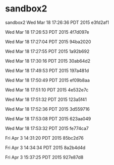 # sandbox2
sandbox2
Wed Mar 18 17:26:36 PDT 2015
e3fd2af1

Wed Mar 18 17:26:53 PDT 2015
4f7d097e

Wed Mar 18 17:27:04 PDT 2015
94ba2020

Wed Mar 18 17:27:55 PDT 2015
1a92b692

Wed Mar 18 17:30:16 PDT 2015
30ab64d2

Wed Mar 18 17:49:53 PDT 2015
197a481d

Wed Mar 18 17:50:49 PDT 2015
ef09b8aa

Wed Mar 18 17:51:10 PDT 2015
4e532e7c

Wed Mar 18 17:51:32 PDT 2015
123a5f41

Wed Mar 18 17:52:36 PDT 2015
3d559716

Wed Mar 18 17:53:08 PDT 2015
623aa049

Wed Mar 18 17:53:32 PDT 2015
fe774ca7

Fri Apr  3 14:31:20 PDT 2015
85bc2d76

Fri Apr  3 14:34:34 PDT 2015
8a2b4d4d

Fri Apr  3 15:37:25 PDT 2015
927e87d8

